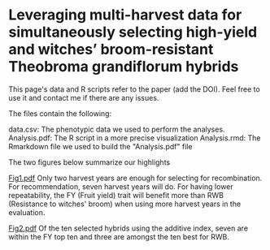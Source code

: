 # Leveraging multi-harvest data for simultaneously selecting high-yield and witches’ broom-resistant Theobroma grandiflorum hybrids

This page's data and R scripts refer to the paper (add the DOI). Feel free to use it and contact me if there are any issues. 

The files contain the following:

data.csv: The phenotypic data we used to perform the analyses. 
Analysis.pdf: The R script in a more precise visualization
Analysis.rmd: The Rmarkdown file we used to build the "Analysis.pdf" file

The two figures below summarize our highlights

[Fig1.pdf](https://github.com/saulo-chaves/Theo-grandiflorum-MH/files/9855861/Fig1.pdf)
Only two harvest years are enough for selecting for recombination. For recommendation, seven harvest years will do. For having lower repeatability, the FY (Fruit yield) trait will benefit more than RWB (Resistance to witches' broom) when using more harvest years in the evaluation.


[Fig2.pdf](https://github.com/saulo-chaves/Theo-grandiflorum-MH/files/9855875/Fig2.pdf)
Of the ten selected hybrids using the additive index, seven are within the FY top ten and three are amongst the ten best for RWB. 
